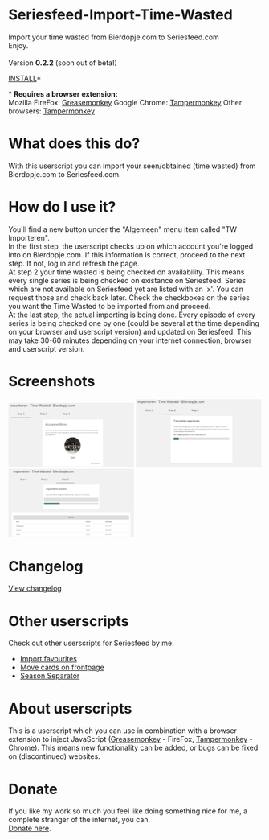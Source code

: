 # Seriesfeed-Import-Time-Wasted
Import your time wasted from Bierdopje.com to Seriesfeed.com
<br/>
Enjoy.
<br/><br/>
Version <strong>0.2.2</strong> (soon out of bèta!)

<a HREF="https://github.com/TomONeill/Seriesfeed-Import-Time-Wasted/raw/master/SeriesfeedImportTimeWasted.user.js">INSTALL</a>*

\* <strong>Requires a browser extension:</strong><br />
Mozilla FireFox: <a href="https://addons.mozilla.org/firefox/addon/greasemonkey/">Greasemonkey</a>
Google Chrome: <a href="https://chrome.google.com/webstore/detail/tampermonkey/dhdgffkkebhmkfjojejmpbldmpobfkfo">Tampermonkey</a>
Other browsers: <a href="https://tampermonkey.net/">Tampermonkey</a>

# What does this do?
With this userscript you can import your seen/obtained (time wasted) from Bierdopje.com to Seriesfeed.com.

# How do I use it?
You'll find a new button under the "Algemeen" menu item called "TW Importeren".<br />
In the first step, the userscript checks up on which account you're logged into on Bierdopje.com. If this information is correct, proceed to the next step. If not, log in and refresh the page.<br />
At step 2 your time wasted is being checked on availability. This means every single series is being checked on existance on Seriesfeed. Series which are not available on Seriesfeed yet are listed with an 'x'. You can request those and check back later. Check the checkboxes on the series you want the Time Wasted to be imported from and proceed.<br />
At the last step, the actual importing is being done. Every episode of every series is being checked one by one (could be several at the time depending on your browser and userscript version) and updated on Seriesfeed. This may take 30-60 minutes depending on your internet connection, browser and userscript version.

# Screenshots
<img src="https://raw.githubusercontent.com/TomONeill/Seriesfeed-Import-Time-Wasted/master/Screenshots/v0.2-1.png" alt="Version 0.2" width="250px" />
<img src="https://raw.githubusercontent.com/TomONeill/Seriesfeed-Import-Time-Wasted/master/Screenshots/v0.2-2.png" alt="Version 0.2" width="250px" />
<img src="https://raw.githubusercontent.com/TomONeill/Seriesfeed-Import-Time-Wasted/master/Screenshots/v0.2-3.png" alt="Version 0.2" width="250px" />

# Changelog
<A HREF="https://raw.githubusercontent.com/TomONeill/Seriesfeed-Import-Time-Wasted/master/Changelog.txt">View changelog</A>

# Other userscripts
Check out other userscripts for Seriesfeed by me:<BR/>
<ul>
    <li><a HREF="https://github.com/TomONeill/Seriesfeed-Importer">Import favourites</a></li>
    <li><a HREF="https://github.com/TomONeill/Seriesfeed-Move">Move cards on frontpage</a></li>
    <li><a HREF="https://github.com/TomONeill/Seriesfeed-Season-Separator">Season Separator</a></li>
</ul>

# About userscripts
This is a userscript which you can use in combination with a browser extension to inject JavaScript (<a href="https://addons.mozilla.org/firefox/addon/greasemonkey/">Greasemonkey</a> - FireFox, <a href="https://chrome.google.com/webstore/detail/tampermonkey/dhdgffkkebhmkfjojejmpbldmpobfkfo">Tampermonkey</a> - Chrome).
This means new functionality can be added, or bugs can be fixed on (discontinued) websites.<br />

# Donate
If you like my work so much you feel like doing something nice for me, a complete stranger of the internet, you can.<br />
<a HREF="https://www.paypal.me/TomONeill">Donate here</a>.
